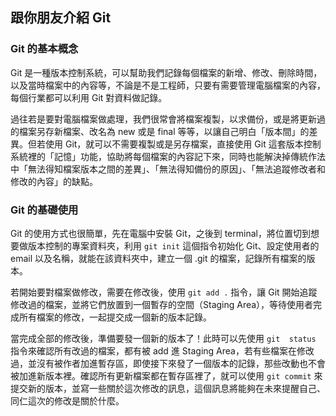 ## 跟你朋友介紹 Git

### **Git 的基本概念**

Git 是一種版本控制系統，可以幫助我們記錄每個檔案的新增、修改、刪除時間，以及當時檔案中的內容等，不論是不是工程師，只要有需要管理電腦檔案的內容，每個行業都可以利用 Git 對資料做記錄。

過往若是要對電腦檔案做處理，我們很常會將檔案複製，以求備份，或是將更新過的檔案另存新檔案、改名為 new 或是 final 等等，以讓自己明白「版本間」的差異。但若使用 Git，就可以不需要複製或是另存檔案，直接使用 Git 這套版本控制系統裡的「記憶」功能，協助將每個檔案的內容記下來，同時也能解決掉傳統作法中「無法得知檔案版本之間的差異」、「無法得知備份的原因」、「無法追蹤修改者和修改的內容」的缺點。

### **Git 的基礎使用**

Git 的使用方式也很簡單，先在電腦中安裝 Git，之後到 terminal，將位置切到想要做版本控制的專案資料夾，利用 `git init` 這個指令初始化 Git、設定使用者的 email 以及名稱，就能在該資料夾中，建立一個 .git 的檔案，記錄所有檔案的版本。

若開始要對檔案做修改，需要在修改後，使用 `git add .` 指令，讓 Git 開始追蹤修改過的檔案，並將它們放置到一個暫存的空間（Staging Area），等待使用者完成所有檔案的修改，一起提交成一個新的版本記錄。

當完成全部的修改後，準備要發一個新的版本了！此時可以先使用 `git  status` 指令來確認所有改過的檔案，都有被 add 進 Staging Area，若有些檔案在修改過，並沒有被作者加進暫存區，即使接下來發了一個版本的記錄，那些改動也不會被加進新版本裡。確認所有更新檔案都在暫存區裡了，就可以使用 `git commit` 來提交新的版本，並寫一些關於這次修改的訊息，這個訊息將能夠在未來提醒自己、同仁這次的修改是關於什麼。